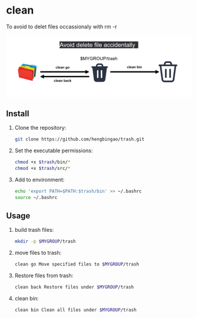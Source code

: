 # clean
To avoid to delet files occassionaly with rm -r 

![trash files](https://github.com/hengbingao/trash/blob/main/png/clean.png)



## **Install**

1. Clone the repository:

    ```bash
    git clone https://github.com/hengbingao/trash.git
    ```

2. Set the executable permissions:

    ```bash
    chmod +x $trash/bin/*
    chmod +x $trash/src/*
    ```

3. Add to environment:

    ```bash
    echo 'export PATH=$PATH:$trash/bin' >> ~/.bashrc
    source ~/.bashrc
    ```
## **Usage**


1. build trash files:

    ```bash
    mkdir -p $MYGROUP/trash 
    ```

2. move files to trash:

    ```bash
    clean go Move specified files to $MYGROUP/trash 
    ```
3. Restore files from trash:

    ```bash
    clean back Restore files under $MYGROUP/trash 
    ```
4. clean bin:

    ```bash
    clean bin Clean all files under $MYGROUP/trash 
    ```
